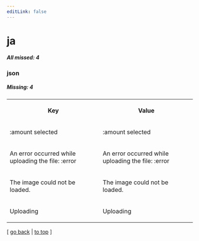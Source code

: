 ```yaml
---
editLink: false
---
```


# ja

##### All missed: 4


### json

##### Missing: 4

<table width="100%">
<tr><th width="50%">

Key

</th><th width="50%">

Value

</th></tr>
<tr><td width="50%">

:amount selected

</td><td width="50%">

:amount selected

</td></tr>
<tr><td width="50%">

An error occurred while uploading the file: :error

</td><td width="50%">

An error occurred while uploading the file: :error

</td></tr>
<tr><td width="50%">

The image could not be loaded.

</td><td width="50%">

The image could not be loaded.

</td></tr>
<tr><td width="50%">

Uploading

</td><td width="50%">

Uploading

</td></tr>
</table>

[ [go back](../status.md) | [to top](#) ]

